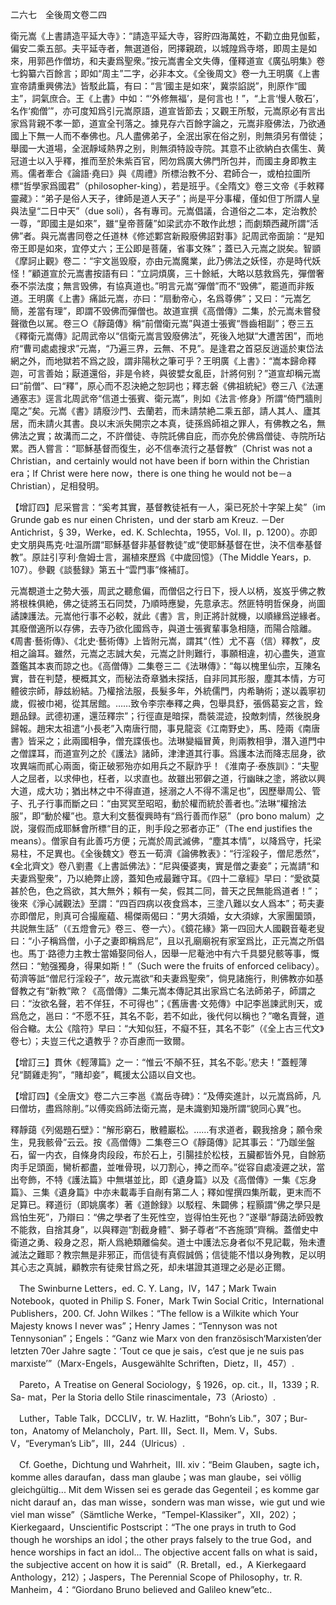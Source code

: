 二六七　全後周文卷二四

衛元嵩《上書請造平延大寺》：“請造平延大寺，容貯四海萬姓，不勸立曲見伽藍，偏安二乘五部。夫平延寺者，無選道俗，罔擇親疏，以城隍爲寺塔，即周主是如來，用郭邑作僧坊，和夫妻爲聖衆。”按元嵩書全文失傳，僅釋道宣《廣弘明集》卷七鈎纂六百餘言；即如“周主”二字，必非本文。《全後周文》卷一九王明廣《上書宣帝請重興佛法》皆駁此篇，有曰：“言‘國主是如來’，冀崇諂説”，則原作“國主”，詞氣庶合。王《上書》中如：“‘外修無福’，是何言也！”，“上言‘慢人敬石’，名作‘痴僧’”，亦可度知爲引元嵩原語，道宣皆節去；又觀王所駁，元嵩原必有言出家爲背親不孝一節，道宣全刊落之。據見存六百餘字論之，元嵩非廢佛法，乃欲通國上下無一人而不奉佛也。凡人盡佛弟子，全泯出家在俗之别，則無須另有僧徒；舉國一大道場，全泯靜域熱界之别，則無須特設寺院。其意不止欲納白衣儒生、黄冠道士以入乎釋，推而至於朱紫百官，罔勿爲廣大佛門所包并，而國主身即教主焉。儒者牽合《論語·堯曰》與《周禮》所標治教不分、君師合一，或柏拉圖所標“哲學家爲國君”（philosopher-king），若是班乎。《全隋文》卷三文帝《手敕釋靈藏》：“弟子是俗人天子，律師是道人天子”；尚是平分事權，僅如但丁所謂人皇與法皇“二日中天”（due soli），各有專司。元嵩倡議，合道俗之二本，定治教於一尊，“即國主是如來”，雖“皇帝菩薩”如梁武亦不敢作此想；而劇類西藏所謂“活佛”者。與元嵩書同卷之任道林《修述鄴宫新殿廢佛詔對事》記周武帝面諭：“是知帝王即是如來，宜停丈六；王公即是菩薩，省事文殊”；蓋已入元嵩之説矣。智顗《摩訶止觀》卷二：“宇文邕毁廢，亦由元嵩魔業，此乃佛法之妖怪，亦是時代妖怪！”顧道宣於元嵩書按語有曰：“立詞煩廣，三十餘紙，大略以慈救爲先，彈僧奢泰不崇法度；無言毁佛，有協真道也。”明言元嵩“彈僧”而不“毁佛”，罷道而非叛道。王明廣《上書》痛詆元嵩，亦曰：“扇動帝心，名爲尊佛”；又曰：“元嵩乞簡，差當有理”，即謂不毁佛而彈僧也。故道宣撰《高僧傳》二集，於元嵩未嘗發聲徵色以駡。卷三○《靜藹傳》稱“前僧衛元嵩”與道士張賓“唇齒相副”；卷三五《釋衛元嵩傳》記周武帝以“信衛元嵩言毁廢佛法”，死後入地獄“大遭苦困”，而地府“曹司處處搜求”元嵩，“乃遍三界，云無、不見”。是逢君之首惡反逍遥於東岱法網之外，而地獄若不爲之設，謂非陽秋之筆可乎？王明廣《上書》：“嵩本歸命釋迦，可言善始；厭道還俗，非是令終，與彼嬖女亂臣，計將何别？”道宣却稱元嵩曰“前僧”、曰“釋”，原心而不忍決絶之恕詞也；釋志磐《佛祖統紀》卷三八《法運通塞志》逕言北周武帝“信道士張賓、衛元嵩”，則如《法言·修身》所謂“倚門牆則麾之”矣。元嵩《書》請廢沙門、去蘭若，而未請禁絶二乘五部，請人其人、廬其居，而未請火其書。良以末派失開宗之本真，徒孫爲師祖之罪人，有佛教之名，無佛法之實；故溝而二之，不許僧徒、寺院託佛自庇，而亦免於佛爲僧徒、寺院所玷累。西人嘗言：“耶穌基督而復生，必不信奉流行之基督教”（Christ was not a Christian，and certainly would not have been if born within the Christian era；If Christ were here now，there is one thing he would not be－a Christian），足相發明。

【增訂四】尼采嘗言：“奚考其實，基督教徒衹有一人，渠已死於十字架上矣”（im Grunde gab es nur einen Christen，und der starb am Kreuz. －Der Antichrist，§ 39，Werke，ed. K. Schlechta，1955，Vol. II，p. 1200）。亦即史文朋與馬克·吐温所謂“耶穌基督非基督教徒”或“使耶穌基督在世，決不信奉基督教”。原註引亨利·詹姆士言，漏植來歷爲《中歲回憶》（The Middle Years，p. 107）。參觀《談藝録》第五十“雲門事”條補訂。

元嵩覩道士之勢大張，周武之聽愈偏，而僧侣之行日下，授人以柄，岌岌乎佛之教將根株俱絶，佛之徒將玉石同焚，乃順時應變，先意承志。然匪特明哲保身，尚圖譎諫護法。元嵩他行事不必較，就此《書》言，則正將計就機，以順緣爲逆緣者。其廢僧適所以存佛，去寺乃欲化國爲寺，與道士張賓輩事急相隨，而陽合陰離。《周書·藝術傳》、《北史·藝術傳》上皆附元嵩，謂其“（性）尤不喜（信）釋教”，皮相之論耳。雖然，元嵩之志誠大矣，元嵩之計則難行，事願相違，初心盡失，道宣蓋鑑其本衷而諒之也。《高僧傳》二集卷三二《法琳傳》：“每以槐里仙宗，互陳名實，昔在判楚，梗概其文，而秘法奇章猶未探括，自非同其形服，塵其本情，方可體彼宗師，靜兹紛結。乃權捨法服，長髮多年，外統儒門，内希聃術；遂以義寧初歲，假被巾褐，從其居館。……致令李宗奉釋之典，包舉具舒，張僞葛妄之言，銓題品録。武德初運，還𦲷釋宗”；行徑直是暗探，喬裝混迹，投敵刺情，然後脱身歸報。趙宋太祖遣“小長老”入南唐行間，事見龍衮《江南野史》，馬、陸兩《南唐書》皆采之；此兩國相争，僧充諜倀也。法琳變緇冒黄，則兩教相爭，潛入道門中之僧諜耳，而道宣列之於《護法》諸師，津津道其行事。爲護本法而降志屈身，欲攻異端而貳心兩面，衛正破邪殆亦如用兵之不厭詐乎！《淮南子·泰族訓》：“夫聖人之屈者，以求伸也，枉者，以求直也。故雖出邪僻之道，行幽昧之塗，將欲以興大道，成大功；猶出林之中不得直道，拯溺之人不得不濡足也”，因歷舉周公、管子、孔子行事而斷之曰：“由冥冥至昭昭，動於權而統於善者也。”法琳“權捨法服”，即“動於權”也。意大利文藝復興時有“爲行善而作惡”（pro bono malum）之説，寖假而成耶穌會所標“目的正，則手段之邪者亦正”（The end justifies the means）。僧家自有此善巧方便；元嵩於周武滅佛，“塵其本情”，以降爲守，托梁易柱，不足異也。《全後魏文》卷五一荀濟《論佛教表》：“行淫殺子，僧尼悉然”，《全北齊文》卷八劉晝《上書詆佛法》：“尼與優婆夷，實是僧之妻妾”；元嵩請“和夫妻爲聖衆”，乃以絶弊止謗，蓋知色戒最難守耳。《四十二章經》早曰：“愛欲莫甚於色，色之爲欲，其大無外；賴有一矣，假其二同，普天之民無能爲道者！”；後來《淨心誡觀法》至謂：“四百四病以夜食爲本，三塗八難以女人爲本”；苟夫妻亦即僧尼，則真可合撮龐藴、楊傑兩偈曰：“男大須婚，女大須嫁，大家團圞頭，共説無生話”（《五燈會元》卷三、卷一六）。《鏡花緣》第一四回大人國觀音菴老叟曰：“小子稱爲僧，小子之妻即稱爲尼”，且以孔廟廟祝有家室爲比，正元嵩之所倡也。馬丁·路德力主教士當婚娶同俗人，因舉一尼菴池中有六千具嬰兒骸等事，慨然曰：“勉强獨身，得果如斯！”（Such were the fruits of enforced celibacy）。荀濟等詆“僧尼行淫殺子”，故元嵩欲“和夫妻爲聖衆”，倘見諸施行，則佛教亦如基督教之有“新教”歟？《高僧傳》二集元嵩本傳記其出家爲亡名法師弟子，師謂之曰：“汝欲名聲，若不佯狂，不可得也”；《舊唐書·文苑傳》中記李邕諫武則天，或爲危之，邕曰：“不愿不狂，其名不彰，若不如此，後代何以稱也？”噉名賣聲，道俗合轍。太公《陰符》早曰：“大知似狂，不癡不狂，其名不彰”（《全上古三代文》卷七）；夫豈三代之遺教乎？亦百慮而一致爾。

【增訂三】貫休《輕薄篇》之一：“惟云‘不顛不狂，其名不彰。’悲夫！”蓋輕薄兒“鬬雞走狗”，“賭却妾”，輒援太公語以自文也。

【增訂四】《全唐文》卷二六三李邕《嵩岳寺碑》：“及傅奕進計，以元嵩爲師，凡曰僧坊，盡爲除削。”以傅奕爲師法衛元嵩，是未識劉知幾所謂“貌同心異”也。

釋靜藹《列偈題石壁》：“解形窮石，散體巖松。……有求道者，觀我捨身；願令衆生，見我骸骨”云云。按《高僧傳》二集卷三○《靜藹傳》記其事云：“乃跏坐盤石，留一内衣，自條身肉段段，布於石上，引腸挂於松枝，五臟都皆外見，自餘筋肉手足頭面，臠析都盡，並唯骨現，以刀割心，捧之而卒。”從容自處凌遲之狀，當出夸飾，不特《護法篇》中無堪並比，即《遺身篇》以及《高僧傳》一集《忘身篇》、三集《遺身篇》中亦未載毒手自剮有第二人；釋如惺撰四集所載，更末而不足算已。釋道衍（即姚廣孝）著《道餘録》以駁程、朱闢佛；程顥謂“佛之學只是爲怕生死”，乃辯曰：“佛之學者了生死性空，豈得怕生死也？”遂舉“靜藹法師毁教不能救，自捨其身”，以與釋迦“割截身體”、獅子尊者“不吝施頭”齊稱。蓋僧史中衛道之勇、殺身之忍，斯人爲絶類離倫矣。道士中護法忘身者似不見記載，殆未遭滅法之難耶？教宗無是非邪正，而信徒有真假誠僞；信徒能不惜以身殉教，足以明其心志之真誠，顧教宗有徒衆甘爲之死，却未堪證其道理之必是必正爾。









　The Swinburne Letters，ed. C. Y. Lang，IV，147；Mark Twain Notebook，quoted in Philip S. Foner，Mark Twin Social Critic，International Publishers，200. Cf. John Wilkes：“The fellow is a Wilkite which Your Majesty knows I never was”；Henry James：“Tennyson was not Tennysonian”；Engels：“Ganz wie Marx von den französisch‘Marxisten’der letzten 70er Jahre sagte：‘Tout ce que je sais，c’est que je ne suis pas marxiste’”（Marx-Engels，Ausgewählte Schriften，Dietz，II，457）.

　Pareto，A Treatise on General Sociology，§ 1926，op. cit.，II，1339；R. Sa-
mat，Per la Storia dello Stile rinascimentale，73（Ariosto）.

　Luther，Table Talk，DCCLIV，tr. W. Hazlitt，“Bohn’s Lib.”，307；Bur-
ton，Anatomy of Melancholy，Part. III，Sect. II，Mem. V，Subs. V，“Everyman’s Lib”，III，244（Ulricus）.

　Cf. Goethe，Dichtung und Wahrheit，III. xiv：“Beim Glauben，sagte ich，komme alles daraufan，dass man glaube；was man glaube，sei völlig gleichgültig... Mit dem Wissen sei es gerade das Gegenteil；es komme gar nicht darauf an，das man wisse，sondern was man wisse，wie gut und wie viel man wisse”（Sämtliche Werke，“Tempel-Klassiker”，XII，202）；Kierkegaard，Unscientific Postscript：“The one prays in truth to God though he worships an idol；the other prays falsely to the true God，and hence worships in fact an idol... The objective accent falls on what is said，the subjective accent on how it is said”（R. Bretall，ed.，A Kierkegaard Anthology，212）；Jaspers，The Perennial Scope of Philosophy，tr. R. Manheim，4：“Giordano Bruno believed and Galileo knew”etc..